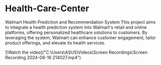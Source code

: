 # Health-Care-Center
Walmart Health Prediction and Recommendation System This project aims to integrate a health prediction system into Walmart's retail and online platforms, offering personalized healthcare solutions to customers. By leveraging the system, Walmart can enhance customer engagement, tailor product offerings, and elevate its health services.



![Watch the video]("C:\Users\ASUS\Videos\Screen Recordings\Screen Recording 2024-08-16 214027.mp4")
